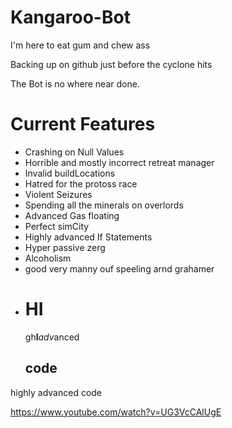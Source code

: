 # Kangaroo-Bot
I'm here to eat gum and chew ass


Backing up on github just before the cyclone hits

The Bot is no where near done.

<h1>Current Features</h1>

* Crashing on Null Values
* Horrible and mostly incorrect retreat manager
* Invalid buildLocations
* Hatred for the protoss race
* Violent Seizures
* Spending all the minerals on overlords
* Advanced Gas floating 
* Perfect simCity
* Highly advanced If Statements
* Hyper passive zerg
* Alcoholism
* good very manny ouf speeling arnd grahamer
* <h1>HI</h1>gh<b>l</b><i>adv</i>anced<h2>code</h2>
highly advanced code





https://www.youtube.com/watch?v=UG3VcCAlUgE
